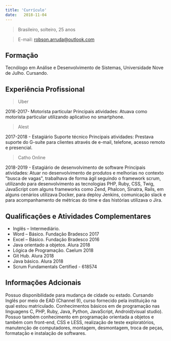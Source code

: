 ```yaml
---
title: 'Currículo'
date:   2018-11-04
---
```

> Brasileiro, solteiro, 25 anos

> E-mail: robson.arruda@outlook.com

## Formação

Tecnólogo em Análise e Desenvolvimento de Sistemas, Universidade Nove de Julho. Cursando.

## Experiência Profissional

>Uber

2016-2017- Motorista particular
Principais atividades: Atuava como motorista particular utilizando aplicativo no smartphone.

>Alest

2017-2018 - Estagiário Suporte técnico
Principais atividades: Prestava suporte do G-suíte para clientes através de e-mail, telefone, acesso remoto e presencial.

>Catho Online

2018-2019 - Estagiário de desenvolvimento de software
Principais atividades: Atuar no desenvolvimento de produtos e melhorias no contexto "busca de vagas", trabalhava de forma ágil seguindo o framework scrum, utilizando para desenvolvimento as tecnologias PHP, Ruby, CSS, Twig, JavaScript com alguns frameworks como Zend, Phalcon, Sinatra, Rails, em alguns cenários utilizava Docker, para deploy Jenkins, comunicação slack e para acompanhamento de métricas do time e das histórias utilizava o Jira.

## Qualificações e Atividades Complementares

* Inglês – Intermediário.
* Word – Básico. Fundação Bradesco 2017
* Excel – Básico. Fundação Bradesco 2016
* Java orientado a objetos. Alura 2018
* Lógica de Programação. Caelum 2018
* Git Hub. Alura 2018
* Java básico. Alura 2018
* Scrum Fundamentals Certified - 618574

## Informações Adcionais

Possuo disponibilidade para mudança de cidade ou estado.
Cursando Inglês por meio de EAD (Channel 9), curso fornecido pela instituição na qual estou matriculado.
Conhecimentos básicos em de programação nas linguagens C, PHP, Ruby, Java, Python, JavaScript, Android(visual studio).
Possuo também conhecimento em programação orientada a objetos e também com front-end, CSS e LESS, realização de teste exploratórios, manutenção de computadores, montagem, desmontagem, troca de peças, formatação e instalação de softwares.
